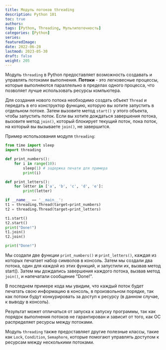 ```yaml
---
title: Модуль потоков threading
description: Python 101
toc: true
authors:
tags: [Python, Threading, Мультипоточность]
categories: [Python]
series:
featuredImage:
date: 2022-06-28
lastmod: 2023-05-30
draft: false
weight: 205
---
```



Модуль `threading` в Python предоставляет возможность создавать и управлять потоками выполнения. **Потоки** - это легковесные процессы, которые выполняются параллельно в пределах одного процесса, что позволяет лучше использовать ресурсы компьютера.

Для создания нового потока необходимо создать объект `Thread` и передать в его конструктор функцию, которую вы хотите запустить в отдельном потоке. Затем вызовите метод `start()` у этого объекта, чтобы запустить поток. Если вы хотите дождаться завершения потока, вызовите метод `join()`, который блокирует текущий поток, пока поток, на который вы вызываете `join()`, не завершится.

Пример использования модуля `threading`:

```python
from time import sleep
import threading

def print_numbers():
    for i in range(10):
        sleep(1) # задержка печати для примера
        print(i)

def print_letters():
    for letter in ['a', 'b', 'c', 'd', 'e']:
        print(letter)

if __name__ == '__main__':
t1 = threading.Thread(target=print_numbers)
t2 = threading.Thread(target=print_letters)

t1.start()
t2.start()
print("Done!")
t1.join()
t2.join()

print("Done!")
```

Мы создали две функции `print_numbers()` и `print_letters()`, каждая из которых печатает набор символов в консоль. Затем мы создали два потока, один для каждой из этих функций, и запустили их, вызвав метод start(). Затем мы дождались завершения каждого потока, вызвав метод `join()`, и напечатали сообщение "Done!".

В последнем примере кода мы увидим, что каждый поток будет печатать свою информацию в консоль, в произвольном порядке, так как потоки будут конкурировать за доступ к ресурсу (в данном случае, к выводу в консоль).

Результат может отличаться от запуска к запуску программы, так как порядок выполнения потоков не гарантирован и зависит от того, как ОС распределяет ресурсы между потоками.

Модуль `threading` также предоставляет другие полезные классы, такие как `Lock`, `Condition`, `Semaphore`, которые помогают управлять доступом к ресурсам между несколькими потоками.

